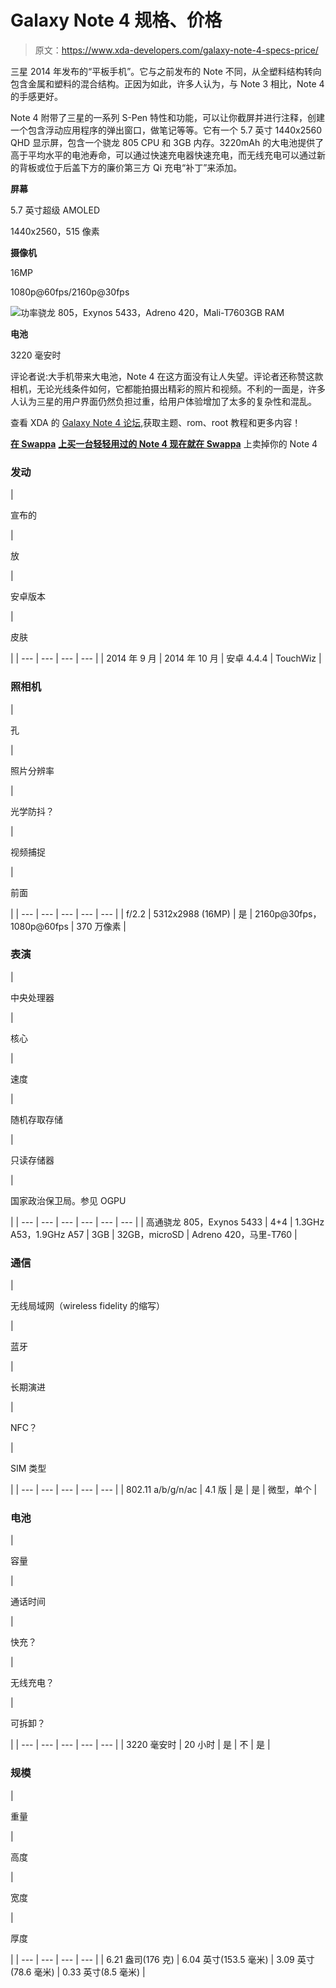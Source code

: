 # Galaxy Note 4 规格、价格

> 原文：<https://www.xda-developers.com/galaxy-note-4-specs-price/>

三星 2014 年发布的“平板手机”。它与之前发布的 Note 不同，从全塑料结构转向包含金属和塑料的混合结构。正因为如此，许多人认为，与 Note 3 相比，Note 4 的手感更好。

Note 4 附带了三星的一系列 S-Pen 特性和功能，可以让你截屏并进行注释，创建一个包含浮动应用程序的弹出窗口，做笔记等等。它有一个 5.7 英寸 1440x2560 QHD 显示屏，包含一个骁龙 805 CPU 和 3GB 内存。3220mAh 的大电池提供了高于平均水平的电池寿命，可以通过快速充电器快速充电，而无线充电可以通过新的背板或位于后盖下方的廉价第三方 Qi 充电“补丁”来添加。

**屏幕**

5.7 英寸超级 AMOLED

1440x2560，515 像素

**摄像机**

16MP

1080p@60fps/2160p@30fps

[![](img/bf1f1debf5adb13d6cbf2f42e82a6fd6.png)](http://www.xda-developers.com/wp-content/uploads/2015/08/cpu-512.png)功率骁龙 805，Exynos 5433，Adreno 420，Mali-T7603GB RAM

**电池**

3220 毫安时

评论者说:大手机带来大电池，Note 4 在这方面没有让人失望。评论者还称赞这款相机，无论光线条件如何，它都能拍摄出精彩的照片和视频。不利的一面是，许多人认为三星的用户界面仍然负担过重，给用户体验增加了太多的复杂性和混乱。

查看 XDA 的 [Galaxy Note 4 论坛](http://forum.xda-developers.com/note-4),获取主题、rom、root 教程和更多内容！

[**在 Swappa**](https://swappa.com/buy/samsung-galaxy-note-4-att/us) [**上买一台轻轻用过的 Note 4 现在就在 Swappa**](https://swappa.com/sell/samsung-galaxy-note-4-att/us) 上卖掉你的 Note 4

### 发动

| 

宣布的

 | 

放

 | 

安卓版本

 | 

皮肤

 |
| --- | --- | --- | --- |
| 2014 年 9 月 | 2014 年 10 月 | 安卓 4.4.4 | TouchWiz |

### 照相机

| 

孔

 | 

照片分辨率

 | 

光学防抖？

 | 

视频捕捉

 | 

前面

 |
| --- | --- | --- | --- | --- |
| f/2.2 | 5312x2988 (16MP) | 是 | 2160p@30fps，1080p@60fps | 370 万像素 |

### 表演

| 

中央处理器

 | 

核心

 | 

速度

 | 

随机存取存储

 | 

只读存储器

 | 

国家政治保卫局。参见 OGPU

 |
| --- | --- | --- | --- | --- | --- |
| 高通骁龙 805，Exynos 5433 | 4+4 | 1.3GHz A53，1.9GHz A57 | 3GB | 32GB，microSD | Adreno 420，马里-T760 |

### 通信

| 

无线局域网（wireless fidelity 的缩写）

 | 

蓝牙

 | 

长期演进

 | 

NFC？

 | 

SIM 类型

 |
| --- | --- | --- | --- | --- |
| 802.11 a/b/g/n/ac | 4.1 版 | 是 | 是 | 微型，单个 |

### 电池

| 

容量

 | 

通话时间

 | 

快充？

 | 

无线充电？

 | 

可拆卸？

 |
| --- | --- | --- | --- | --- |
| 3220 毫安时 | 20 小时 | 是 | 不 | 是 |

### 规模

| 

重量

 | 

高度

 | 

宽度

 | 

厚度

 |
| --- | --- | --- | --- |
| 6.21 盎司(176 克) | 6.04 英寸(153.5 毫米) | 3.09 英寸(78.6 毫米) | 0.33 英寸(8.5 毫米) |